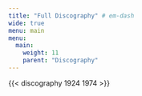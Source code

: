 ```yaml
---
title: "Full Discography" # em-dash
wide: true
menu: main
menu:
  main:
    weight: 11
    parent: "Discography"
---
```


{{< discography 1924 1974 >}}
